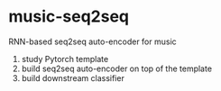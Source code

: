 # music-seq2seq
RNN-based seq2seq auto-encoder for music
1. study Pytorch template
2. build seq2seq auto-encoder on top of the template
3. build downstream classifier